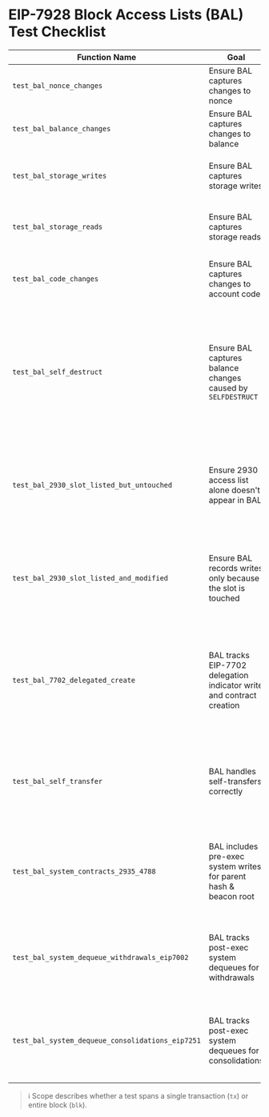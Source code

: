 # EIP-7928 Block Access Lists (BAL) Test Checklist

| Function Name | Goal | Setup | Expectation | Status |
|---------------|------|-------|-------------|--------|
| `test_bal_nonce_changes` | Ensure BAL captures changes to nonce | Alice sends 100 wei to Bob | BAL MUST include changes to Alice's nonce. | ✅ Completed |
| `test_bal_balance_changes` | Ensure BAL captures changes to balance | Alice sends 100 wei to Bob | BAL MUST include balance change for Alice, Bob, and Coinbase | ✅ Completed |
| `test_bal_storage_writes` | Ensure BAL captures storage writes | Alice calls contract that writes to storage slot `0x01` | BAL MUST include storage changes with correct slot and value | ✅ Completed |
| `test_bal_storage_reads` | Ensure BAL captures storage reads | Alice calls contract that reads from storage slot `0x01` | BAL MUST include storage access for the read operation | ✅ Completed |
| `test_bal_code_changes` | Ensure BAL captures changes to account code | Alice deploys factory contract that creates new contract | BAL MUST include code changes for newly deployed contract | ✅ Completed |
| `test_bal_self_destruct` | Ensure BAL captures balance changes caused by `SELFDESTRUCT` | Alice calls a contract (funded with 100 wei) that executes `SELFDESTRUCT` with Bob as its recipient | BAL MUST include Alice's nonce change (increment), the self-destructing contract's balance change (100 → 0), and Bob's balance change (0 → 100). If the contract is created in the same transaction, BAL MUST also include code changes (new_code = empty bytes, indicating code has been cleared) | ✅ Completed |
| `test_bal_2930_slot_listed_but_untouched` | Ensure 2930 access list alone doesn't appear in BAL        | Include `(KV, S=0x01)` in tx's EIP-2930 access list; tx executes code that does **no** `SLOAD`/`SSTORE` to `S` (e.g., pure arithmetic/log). | BAL **MUST NOT** contain any entry for `(KV, S)` — neither reads nor writes — because the slot wasn't touched.                                                                                                    | 🟡 Planned |
| `test_bal_2930_slot_listed_and_modified`  | Ensure BAL records writes only because the slot is touched | Same access list as above, but tx executes `SSTORE` to `S`.                                                                                 | BAL **MUST** include `storage_changes` for `(KV, S)` (and no separate read record for that slot if implementation deduplicates). Presence in the access list is irrelevant; inclusion is due to the actual write. | 🟡 Planned |
| `test_bal_7702_delegated_create`                 | BAL tracks EIP-7702 delegation indicator write and contract creation        | Alice sends a type-4 (7702) tx authorizing herself to delegate to `Deployer` code which executes `CREATE`                      | BAL MUST include for **Alice**: `code_changes` (delegation indicator), `nonce_changes` (increment from 7702 processing), and `balance_changes` (post-gas). For **Child**: `code_changes` (runtime bytecode) and `nonce_changes = 1`. | 🟡 Planned  |
| `test_bal_self_transfer`                         | BAL handles self-transfers correctly                                        | Alice sends `1 ETH` to **Alice**                                                                                               | BAL MUST include **one** entry for Alice with `balance_changes` reflecting **gas only** (value cancels out) and a nonce change; Coinbase balance updated for fees; no separate recipient row.                                        | 🟡 Planned  |
| `test_bal_system_contracts_2935_4788`            | BAL includes pre-exec system writes for parent hash & beacon root           | Build a block with `N` normal txs; 2935 & 4788 active                                                                          | BAL MUST include `HISTORY_STORAGE_ADDRESS` (EIP-2935) and `BEACON_ROOTS_ADDRESS` (EIP-4788) with `storage_changes` to ring-buffer slots; each write uses `tx_index = N` (system op).                                                 | 🟡 Planned  |
| `test_bal_system_dequeue_withdrawals_eip7002`    | BAL tracks post-exec system dequeues for withdrawals                        | Pre-populate EIP-7002 withdrawal requests; produce a block where dequeues occur                                                | BAL MUST include the 7002 system contract with `storage_changes` (queue head/tail slots 0–3) using `tx_index = len(txs)` and balance changes for withdrawal recipients.                                                              | 🟡 Planned  |
| `test_bal_system_dequeue_consolidations_eip7251` | BAL tracks post-exec system dequeues for consolidations                     | Pre-populate EIP-7251 consolidation requests; produce a block where dequeues occur                                             | BAL MUST include the 7251 system contract with `storage_changes` (queue slots 0–3) using `tx_index = len(txs)`.                                                                                                                      | 🟡 Planned  |

> ℹ️ Scope describes whether a test spans a single transaction (`tx`) or entire block (`blk`).
